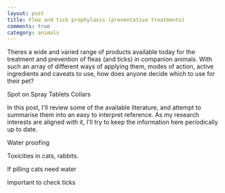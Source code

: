 ```yaml
---
layout: post
title: Flea and tick prophylaxis (preventative treatments)
comments: true
category: animals
---
```


Theres a wide and varied range of products available today for the treatment and prevention of fleas (and ticks) in companion animals. With such an array of different ways of applying them, modes of action, active ingredients and caveats to use, how does anyone decide which to use for their pet? 

<!--break-->

Spot on
Spray
Tablets
Collars

In this post, I'll review some of the available literature, and attempt to summarise them into an easy to interpret reference. As my research interests are aligned with it, I'll try to keep the information here periodically up to date.

Water proofing

Toxicities in cats, rabbits. 

If pilling cats need water

Important to check ticks